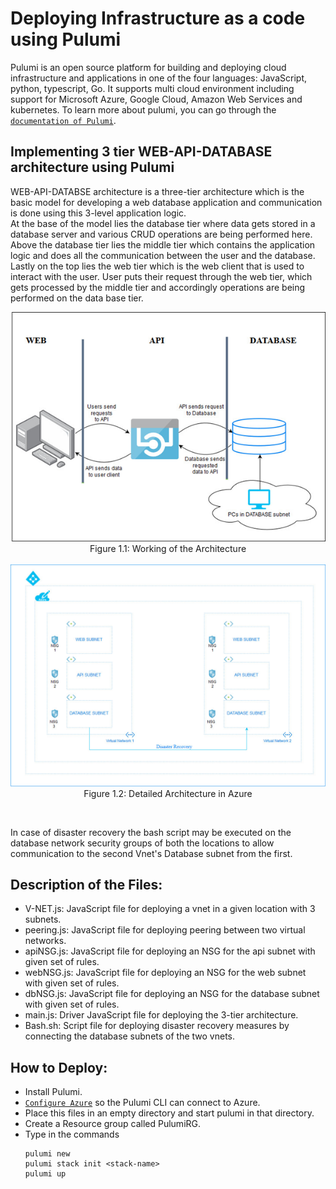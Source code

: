 # Deploying Infrastructure as a code using Pulumi

Pulumi is an open source platform for building and deploying cloud infrastructure and applications in one of the four languages: JavaScript, python, typescript, Go. It supports multi cloud environment including support for Microsoft Azure, Google Cloud, Amazon Web Services and kubernetes. To learn more about pulumi, you can go through the [`documentation of Pulumi`](https://www.pulumi.com/docs/).

## Implementing 3 tier WEB-API-DATABASE architecture using Pulumi

WEB-API-DATABSE architecture is a three-tier architecture which is the basic model for developing a web database application and communication is done using this 3-level application logic.</br> 
At the base of the model lies the database tier where data gets stored in a database server and various CRUD operations are being performed here. Above the database tier lies the middle tier which contains the application logic and does all the communication between the user and the database. Lastly on the top lies the web tier which is the web client that is used to interact with the user. User puts their request through the web tier, which gets processed by the middle tier and accordingly operations are being performed on the data base tier.</br>

<p align="center">
<img src="./Figures/ARCH.png"></br>
Figure 1.1: Working of the Architecture 
</br></br>
<img src="./Figures/ARCHF.jpg">
Figure 1.2: Detailed Architecture in Azure
</p>
</br>

In case of disaster recovery the bash script may be executed on the database network security groups of both the locations to allow communication to the second Vnet's Database subnet from the first.</br>

## Description of the Files:
- V-NET.js: JavaScript file for deploying a vnet in a given location with 3 subnets.
- peering.js: JavaScript file for deploying peering between two virtual networks.
- apiNSG.js: JavaScript file for deploying an NSG for the api subnet with given set of rules.
- webNSG.js: JavaScript file for deploying an NSG for the web subnet with given set of rules.
- dbNSG.js: JavaScript file for deploying an NSG for the database subnet with given set of rules.
- main.js: Driver JavaScript file for deploying the 3-tier architecture.
- Bash.sh: Script file for deploying disaster recovery measures by connecting the database subnets of the two vnets.

## How to Deploy:
-  Install Pulumi.
- [`Configure Azure`](https://www.pulumi.com/docs/reference/clouds/azure/setup/) so the Pulumi CLI can connect to Azure.
- Place this files in an empty directory and start pulumi in that directory.
- Create a Resource group called PulumiRG.
- Type in the commands 
    ```
    pulumi new
    pulumi stack init <stack-name>
    pulumi up
    ```